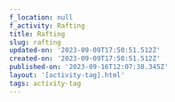```yaml
---
f_location: null
f_activity: Rafting
title: Rafting
slug: rafting
updated-on: '2023-09-09T17:50:51.512Z'
created-on: '2023-09-09T17:50:51.512Z'
published-on: '2023-09-16T12:07:38.345Z'
layout: '[activity-tag].html'
tags: activity-tag
---
```



